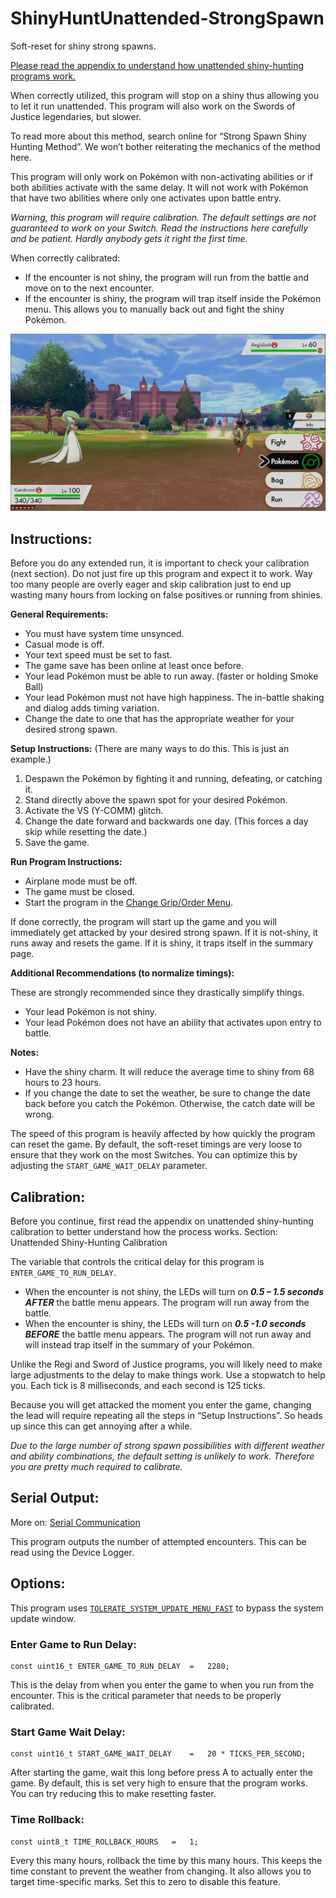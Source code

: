# ShinyHuntUnattended-StrongSpawn

Soft-reset for shiny strong spawns.

[Please read the appendix to understand how unattended shiny-hunting programs work.](../Appendix/UnattendedShinyHuntingPrograms.md)

When correctly utilized, this program will stop on a shiny thus allowing you to let it run unattended. This program will also work on the Swords of Justice legendaries, but slower.

To read more about this method, search online for “Strong Spawn Shiny Hunting Method”. We won’t bother reiterating the mechanics of the method here.

This program will only work on Pokémon with non-activating abilities or if both abilities activate with the same delay. It will not work with Pokémon that have two abilities where only one activates upon battle entry.

*Warning, this program will require calibration. The default settings are not guaranteed to work on your Switch. Read the instructions here carefully and be patient. Hardly anybody gets it right the first time.*

When correctly calibrated:
- If the encounter is not shiny, the program will run from the battle and move on to the next encounter.
- If the encounter is shiny, the program will trap itself inside the Pokémon menu. This allows you to manually back out and fight the shiny Pokémon.

<img src="images/ShinyHuntUnattended-StrongSpawn.png" width="800">

## Instructions:

Before you do any extended run, it is important to check your calibration (next section). Do not just fire up this program and expect it to work. Way too many people are overly eager and skip calibration just to end up wasting many hours from locking on false positives or running from shinies.

**General Requirements:**
- You must have system time unsynced.
- Casual mode is off.
- Your text speed must be set to fast.
- The game save has been online at least once before.
- Your lead Pokémon must be able to run away. (faster or holding Smoke Ball)
- Your lead Pokémon must not have high happiness. The in-battle shaking and dialog adds timing variation.
- Change the date to one that has the appropriate weather for your desired strong spawn.

**Setup Instructions:** (There are many ways to do this. This is just an example.)
1. Despawn the Pokémon by fighting it and running, defeating, or catching it.
2. Stand directly above the spawn spot for your desired Pokémon.
3. Activate the VS (Y-COMM) glitch.
4. Change the date forward and backwards one day. (This forces a day skip while resetting the date.)
5. Save the game.

**Run Program Instructions:**
- Airplane mode must be off.
- The game must be closed.
-	Start the program in the [Change Grip/Order Menu](../Appendix/ChangeGripOrderMenu.md).

If done correctly, the program will start up the game and you will immediately get attacked by your desired strong spawn. If it is not-shiny, it runs away and resets the game. If it is shiny, it traps itself in the summary page.

**Additional Recommendations (to normalize timings):**

These are strongly recommended since they drastically simplify things.
- Your lead Pokémon is not shiny.
- Your lead Pokémon does not have an ability that activates upon entry to battle.

**Notes:**
- Have the shiny charm. It will reduce the average time to shiny from 68 hours to 23 hours.
- If you change the date to set the weather, be sure to change the date back before you catch the Pokémon. Otherwise, the catch date will be wrong.

The speed of this program is heavily affected by how quickly the program can reset the game. By default, the soft-reset timings are very loose to ensure that they work on the most Switches. You can optimize this by adjusting the `START_GAME_WAIT_DELAY` parameter.


## Calibration:

Before you continue, first read the appendix on unattended shiny-hunting calibration to better understand how the process works.
Section: Unattended Shiny-Hunting Calibration

The variable that controls the critical delay for this program is `ENTER_GAME_TO_RUN_DELAY`.
- When the encounter is not shiny, the LEDs will turn on ***0.5 – 1.5 seconds AFTER*** the battle menu appears. The program will run away from the battle.
- When the encounter is shiny, the LEDs will turn on ***0.5 -1.0 seconds BEFORE*** the battle menu appears. The program will not run away and will instead trap itself in the summary of your Pokémon.

Unlike the Regi and Sword of Justice programs, you will likely need to make large adjustments to the delay to make things work. Use a stopwatch to help you. Each tick is 8 milliseconds, and each second is 125 ticks.

Because you will get attacked the moment you enter the game, changing the lead will require repeating all the steps in “Setup Instructions”. So heads up since this can get annoying after a while.

*Due to the large number of strong spawn possibilities with different weather and ability combinations, the default setting is unlikely to work. Therefore you are pretty much required to calibrate.*

## Serial Output:

More on: [Serial Communication](../SerialCommunication.md)

This program outputs the number of attempted encounters. This can be read using the Device Logger.

## Options:

This program uses [`TOLERATE_SYSTEM_UPDATE_MENU_FAST`](../Appendix/GlobalSettings.md#tolerate-system-update-menu-fast) to bypass the system update window.

### Enter Game to Run Delay:
```
const uint16_t ENTER_GAME_TO_RUN_DELAY  =   2280;
```
This is the delay from when you enter the game to when you run from the encounter. This is the critical parameter that needs to be properly calibrated.

### Start Game Wait Delay:
```
const uint16_t START_GAME_WAIT_DELAY    =   20 * TICKS_PER_SECOND;
```
After starting the game, wait this long before press A to actually enter the game. By default, this is set very high to ensure that the program works. You can try reducing this to make resetting faster.

### Time Rollback:
```
const uint8_t TIME_ROLLBACK_HOURS   =   1;
```
Every this many hours, rollback the time by this many hours. This keeps the time constant to prevent the weather from changing. It also allows you to target time-specific marks. Set this to zero to disable this feature.

